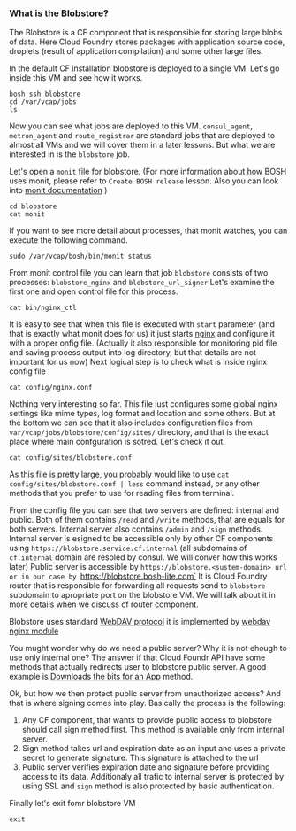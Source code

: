 ### What is the Blobstore?

The Blobstore is a CF component that is responsible for storing large blobs of data. Here Cloud Foundry stores packages with application source code, droplets (result of application compilation) and some other large files.

In the default CF installation blobstore is deployed to a single VM. Let's go inside this VM and see how it works.

```exec
bosh ssh blobstore
cd /var/vcap/jobs
ls
```

Now you can see what jobs are deployed to this VM. `consul_agent`, `metron_agent` and `route_registrar` are standard jobs that are deployed to almost all VMs and we will cover them in a later lessons. But what we are interested  in is the `blobstore` job.

Let's open a `monit` file for blobstore. (For more information about how BOSH uses monit, please refer to `Create BOSH release` lesson. Also you can look into [monit documentation](https://mmonit.com/monit/documentation/) )

```exec
cd blobstore
cat monit
```

If you want to see more detail about processes, that monit watches, you can execute the following command.

```exec
sudo /var/vcap/bosh/bin/monit status
```

From monit control file you can learn that job `blobstore` consists of two processes: `blobstore_nginx` and `blobstore_url_signer` Let's examine the first one and open control file for this process.

```exec
cat bin/nginx_ctl
```

It is easy to see that when this file is executed with `start` parameter (and that is exactly what monit does for us) it just starts [nginx](https://www.nginx.com/) and  configure it with a proper onfig file. (Actually it also responsible for monitoring pid file and saving process output into log directory, but that details are not important for us now) Next logical step is to check what is inside nginx config file

```exec
cat config/nginx.conf
```

Nothing very interesting so far. This file just configures some global nginx settings like mime types, log format and location and some others. But at the bottom we can see that it also includes configuration files from `var/vcap/jobs/blobstore/config/sites/` directory, and that is the exact place where main confguration is sotred. Let's check it out.

```exec
cat config/sites/blobstore.conf
```

As this file is pretty large, you probably would like to use `cat config/sites/blobstore.conf | less` command instead, or any other methods that you prefer to use for reading files from terminal.

From the config file you can see that two servers are defined: internal and public. Both of them contains `/read` and `/write` methods, that are equals for both servers. Internal server also contains `/admin` and `/sign` methods. Internal server is esigned to be accessible only by other CF components using `https://blobstore.service.cf.internal` (all subdomains of `cf.internal` domain are resoled by consul. We will conver how this works later)  Public server is accessible by `https://blobstore.<sustem-domain> url  or in our case by `https://blobstore.bosh-lite.com` It is Cloud Foundry router that is responsible for forwarding all requests send to `blobstore` subdomain to apropriate port on the blobstore VM. We will talk about it in more details when we discuss cf router component. 

Blobstore uses standard [WebDAV protocol](https://en.wikipedia.org/wiki/WebDAV) it is implemented by [webdav nginx module](http://nginx.org/en/docs/http/ngx_http_dav_module.html) 

You mught wonder why do we need a public server? Why it is not ehough to use only internal one? The answer if that Cloud Foundr API have some methods that actually redirects user to blobstore public server. A good example is [Downloads the bits for an App](https://apidocs.cloudfoundry.org/252/apps/downloads_the_bits_for_an_app.html) method.

Ok, but how we then protect public server from unauthorized access? And that is where signing comes into play. Basically the process is the following:
1. Any CF component, that wants to provide public access to blobstore should call sign method first. This method is available only from internal server.
2. Sign method takes url and expiration date as an input and uses a private secret to generate signature. This signature is attached to the url
3. Public server verifies expiration date and signature before providing access to its data.
Additionaly all trafic to internal server is protected by using SSL and `sign` method is also protected by basic authentication.

Finally let's exit fomr blobstore VM
```exec
exit
```
